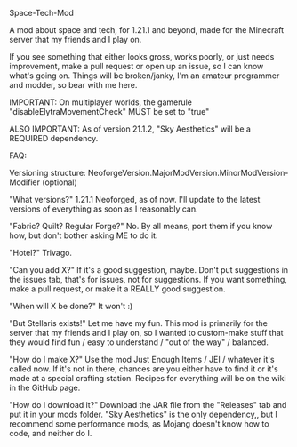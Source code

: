 Space-Tech-Mod

A mod about space and tech, for 1.21.1 and beyond, made for the Minecraft server that
my friends and I play on.

If you see something that either looks gross, works poorly, or just needs improvement, make a pull request
or open up an issue, so I can know what's going on. Things will be broken/janky, I'm an amateur programmer
and modder, so bear with me here.

IMPORTANT: On multiplayer worlds, the gamerule "disableElytraMovementCheck" MUST be set to "true"

ALSO IMPORTANT: As of version 21.1.2, "Sky Aesthetics" will be a REQUIRED dependency.

FAQ:

Versioning structure: NeoforgeVersion.MajorModVersion.MinorModVersion-Modifier (optional)

"What versions?" 1.21.1 Neoforged, as of now. I'll update to the latest versions of everything as soon as
I reasonably can.

"Fabric? Quilt? Regular Forge?" No. By all means, port them if you know how, but don't bother asking ME to do it.

"Hotel?" Trivago.

"Can you add X?"  If it's a good suggestion, maybe. Don't put suggestions in the issues tab, that's
for issues, not for suggestions. If you want something, make a pull request, or make it a REALLY good
suggestion.

"When will X be done?" It won't :)

"But Stellaris exists!" Let me have my fun. This mod is primarily for the server that my friends and I play on,
so I wanted to custom-make stuff that they would find fun / easy to understand / "out of the way" / balanced.

"How do I make X?" Use the mod Just Enough Items / JEI / whatever it's called now.
If it's not in there, chances are you either have to find it or it's made at a special
crafting station. Recipes for everything will be on the wiki in the GitHub page.

"How do I download it?" Download the JAR file from the "Releases" tab and put it in your
mods folder. "Sky Aesthetics" is the only dependency,, but I recommend some performance mods, as Mojang doesn't know how to code, and
neither do I.
